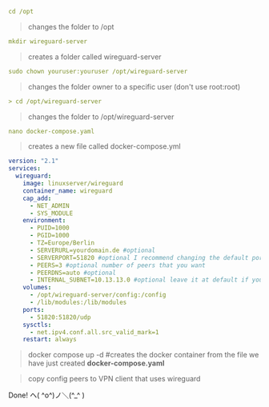 ```yml
cd /opt
```

>changes the folder to /opt

```yml
mkdir wireguard-server
```

>creates a folder called wireguard-server

```yml
sudo chown youruser:youruser /opt/wireguard-server
```
>changes the folder owner to a specific user (don't use root:root)

```yml
> cd /opt/wireguard-server
```

>changes the folder to /opt/wireguard-server

```yml
nano docker-compose.yaml
```
>creates a new file called docker-compose.yml

```yml
version: "2.1"
services:
  wireguard:
    image: linuxserver/wireguard
    container_name: wireguard
    cap_add:
      - NET_ADMIN
      - SYS_MODULE
    environment:
      - PUID=1000
      - PGID=1000
      - TZ=Europe/Berlin
      - SERVERURL=yourdomain.de #optional
      - SERVERPORT=51820 #optional I recommend changing the default port for security reasons
      - PEERS=3 #optional number of peers that you want
      - PEERDNS=auto #optional
      - INTERNAL_SUBNET=10.13.13.0 #optional leave it at default if you dont know what you are doing
    volumes:
      - /opt/wireguard-server/config:/config
      - /lib/modules:/lib/modules
    ports:
      - 51820:51820/udp
    sysctls:
      - net.ipv4.conf.all.src_valid_mark=1
    restart: always
```

> docker compose up -d
#creates the docker container from the file we have just created **docker-compose.yaml**

> copy config peers to VPN client that uses wireguard

Done! ヘ( ^o^)ノ＼(^_^ )